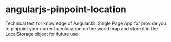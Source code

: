 # angularjs-pinpoint-location
Technical test for knowledge of AngularJS. Single Page App for provide you to pinpoint your current geolocation on the world map and store it in the LocalStorage object for future use
